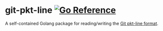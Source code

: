 # git-pkt-line [![Go Reference](https://pkg.go.dev/badge/github.com/bored-engineer/git-pkt-line.svg)](https://pkg.go.dev/github.com/bored-engineer/git-pkt-line)
A self-contained Golang package for reading/writing the [Git pkt-line format](https://git-scm.com/docs/protocol-common#_pkt_line_format).
